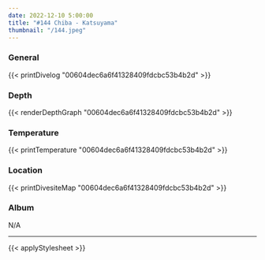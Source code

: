 ```yaml
---
date: 2022-12-10 5:00:00
title: "#144 Chiba - Katsuyama"
thumbnail: "/144.jpeg"
---
```


### General

{{< printDivelog "00604dec6a6f41328409fdcbc53b4b2d" >}}

### Depth

{{< renderDepthGraph "00604dec6a6f41328409fdcbc53b4b2d" >}}

### Temperature

{{< printTemperature "00604dec6a6f41328409fdcbc53b4b2d" >}}

### Location

{{< printDivesiteMap "00604dec6a6f41328409fdcbc53b4b2d" >}}

### Album

N/A

---

{{< applyStylesheet >}}
